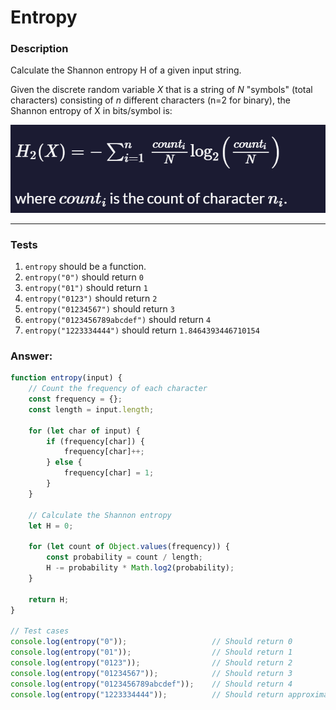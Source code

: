 # Entropy

### Description

Calculate the Shannon entropy H of a given input string.

Given the discrete random variable *X* that is a string of *N* "symbols" (total characters) consisting of *n* different characters (n=2 for binary), the Shannon entropy of X in bits/symbol is:

![](Images/entrophy.png)

---

### Tests

1. `entropy` should be a function.
2. `entropy("0")` should return `0`
3. `entropy("01")` should return `1`
4. `entropy("0123")` should return `2`
5. `entropy("01234567")` should return `3`
6. `entropy("0123456789abcdef")` should return `4`
7. `entropy("1223334444")` should return `1.8464393446710154`

### Answer:

```javascript
function entropy(input) {
    // Count the frequency of each character
    const frequency = {};
    const length = input.length;

    for (let char of input) {
        if (frequency[char]) {
            frequency[char]++;
        } else {
            frequency[char] = 1;
        }
    }

    // Calculate the Shannon entropy
    let H = 0;

    for (let count of Object.values(frequency)) {
        const probability = count / length;
        H -= probability * Math.log2(probability);
    }

    return H;
}

// Test cases
console.log(entropy("0"));                   // Should return 0
console.log(entropy("01"));                  // Should return 1
console.log(entropy("0123"));                // Should return 2
console.log(entropy("01234567"));            // Should return 3
console.log(entropy("0123456789abcdef"));    // Should return 4
console.log(entropy("1223334444"));          // Should return approximately 1.8464393446710154
```